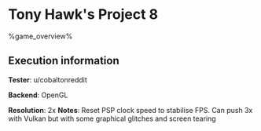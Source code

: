 # Tony Hawk's Project 8 

%game_overview%

## Execution information

**Tester**: u/cobaltonreddit

**Backend**: OpenGL

**Resolution**: 2x
**Notes**: Reset PSP clock speed to stabilise FPS. Can push 3x with Vulkan but with some graphical glitches and screen tearing